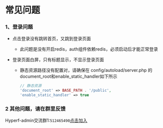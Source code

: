# 常见问题
### 1、登录问题
- 点击登录没有跳转首页，又跳到登录页面
    - 此问题是没有开启redis，auth组件依赖redis，必须启动后才能正常登录
    
- 登录页面白屏，只有标题显示，不显示登录页面
    - 静态资源路径没有配置对，请确保在 config/autoload/server.php 的document_root和enable_static_handler如下所示
        ```php
        // 静态资源
        'document_root' => BASE_PATH . '/public',
        'enable_static_handler' => true      
        ```
### 2 其他问题，请在群里反馈

Hyperf-admin交流群1:`512465490`<a href="https://qm.qq.com/cgi-bin/qm/qr?k=pCkT8bLR-scfzGhiLYAu2AuEu5pzOfdD&authKey=0L9w5QrmZJQpDdaH9R5WpPK5mUPyh1RiM3nqcRggpMpM8heAgBBXWdzuk9zkyRko&noverify=0">点击加入</a>  
